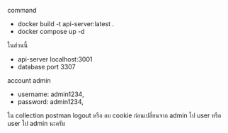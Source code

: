command
- docker build -t api-server:latest .
- docker compose up -d

ในส่วนนี้
- api-server localhost:3001
- database port 3307

account admin
- username: admin1234,
- password: admin1234,

ใน collection postman logout หรือ ลบ cookie ก่อนเปลี่ยนจาก admin ไป user หรือ user ไป admin นะครับ
